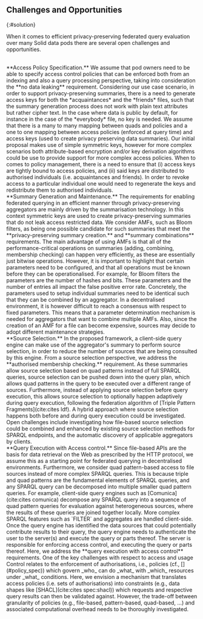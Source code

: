 ## Challenges and Opportunities
{:#solution}

When it comes to efficient privacy-preserving federated query evaluation over many Solid data pods there are several open challenges and opportunities.

<br/>
**Access Policy Specification.**
We assume that pod owners need to be able to specify access control policies that can be enforced both from an indexing and also a query processing perspective, taking into consideration the **no data leaking** requirement.
Considering our use case scenario, in order to support privacy-preserving summaries, there is a need to generate access keys for both the *acquaintances* and the *friends* files, such that the summary generation process does not work with plain text attributes but rather cipher text. In the case where data is public by default, for instance in the case of the *everybody* file, no key is needed.
We assume that there is a many to many mapping between quads and policies and a one to one mapping between access policies (enforced at query time) and access keys (used to create privacy preserving data summaries). Our initial proposal makes use of simple symmetric keys, however for more complex scenarios both attribute-based encryption and/or key derivation algorithms could be use to provide support for more complex access policies. When to comes to policy management, there is a need to ensure that (i) access keys are tightly bound to access policies, and (ii) said keys are distributed to authorised individuals (i.e. acquaintances and friends). In order to revoke access to a particular individual one would need to regenerate the keys and redistribute them to authorised individuals.

<br/>
**Summary Generation and Maintenance.**
The requirements for enabling federated querying in an efficient manner through privacy-preserving aggregators are mainly driven by the summarisation technology. In this context symmetric keys are used to create privacy-preserving summaries that do not leak access restricted data. We consider AMFs, such as Bloom filters, as being one possible candidate for such summaries that meet the **privacy-preserving summary creation.** and **summary combinations** requirements.
The main advantage of using AMFs is that all of the performance-critical operations on summaries (adding, combining, membership checking) can happen very efficiently, as these are essentially just bitwise operations.
However, it is important to highlight that certain parameters need to be configured, and that all operations must be known before they can be operationalised. For example, for Bloom filters the parameters are the number of hashes and bits. These parameters and the number of entries all impact the false positive error rate. Concretely, the parameters used to setup individual summaries need to be identical such that they can be combined by an aggregator. In a decentralised environment, it is however difficult to reach a consensus with respect to fixed parameters.
This means that a parameter determination mechanism is needed for aggregators
that want to combine multiple AMFs. Also, since the creation of an AMF for a file can become expensive,
sources may decide to adopt different maintenance strategies.

<br/>
**Source Selection.**
In the proposed framework, a client-side query engine can make use of the aggregator's summary to perform source selection,
in order to reduce the number of sources that are being consulted by this engine. From a source selection perspective, we address the **authorised membership checking.** requirement.
As these summaries allow source selection based on quad patterns instead of full SPARQL queries,
source selection can be pushed down into the query plan,
which allows quad patterns in the query to be executed over a different range of sources.
Furthermore, instead of applying source selection before query execution,
this allows source selection to optionally happen adaptively during query execution,
following the federation algorithm of [Triple Pattern Fragments](cite:cites ldf).
A hybrid approach where source selection happens both before and during query execution could be investigated.
Open challenges include investigating how file-based source selection could be combined and enhanced
by existing source selection methods for SPARQL endpoints, and the automatic discovery of applicable aggregators by clients.

<br/>
**Query Execution with Access control.**
Since file-based APIs are the basis for data retrieval on the Web as prescribed by the HTTP protocol,
we assume this as a starting point for federated querying in decentralised environments.
Furthermore, we consider quad pattern-based access to file sources instead of more complex SPARQL queries.
This is because triple and quad patterns are the fundamental elements of SPARQL queries,
and any SPARQL query can be decomposed into multiple smaller quad pattern queries.
For example, client-side query engines such as [Comunica](cite:cites comunica) decompose any SPARQL query
into a sequence of quad pattern queries for evaluation against heterogeneous sources,
where the results of these queries are joined together locally.
More complex SPARQL features such as `FILTER` and aggregates are handled client-side.
Once the query engine has identified the data sources that could potentially contribute results to their query, the query engine needs to authenticate the user to the server(s) and execute the query or parts thereof. The server is responsible for enforcing access control, and executing the query or parts thereof. Here, we address the **query execution with access control** requirements. One of the key challenges with respect to access and usage Control relates to the enforcement of authorisations, i.e., policies (cf., [](#policy_spec)) which govern _who_ can do _what_ with _which_ resources under _what_ conditions. Here, we envision a mechanism that translates access policies (i.e. sets of authorisations) into constraints (e.g., data shapes like [SHACL](cite:cites spec:shacl)) which requests and respective query results can then be validated against. However, the trade-off between granularity of policies (e.g., file-based, pattern-based, quad-based, ...) and associated computational overhead needs to be thoroughly investigated.
